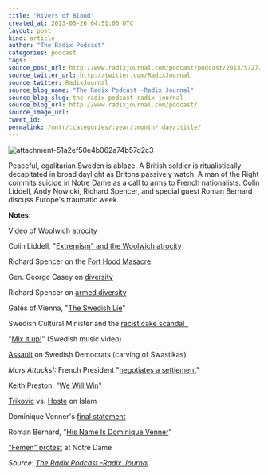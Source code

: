 ```yaml
---
title: "Rivers of Blood"
created_at: 2013-05-26 04:51:00 UTC
layout: post
kind: article
author: "The Radix Podcast"
categories: podcast
tags: 
source_post_url: http://www.radixjournal.com/podcast/podcast/2013/5/27/rivers-of-blood
source_twitter_url: http://twitter.com/RadixJournal
source_twitter: RadixJournal
source_blog_name: "The Radix Podcast -Radix Journal"
source_blog_slug: the-radix-podcast-radix-journal
source_blog_url: http://www.radixjournal.com/podcast/
source_image_url: 
tweet_id:
permalink: /mntr/:categories/:year/:month/:day/:title/
---
```

<img class="thumb-image" alt="attachment-51a2ef50e4b062a74b57d2c3" data-image="https://static1.squarespace.com/static/51c946cde4b0f05142538988/5298e223e4b008c3d680f470/5298e252e4b008c3d680f669/1385751306656/woolwich.jpg" data-image-dimensions="650x366" data-image-focal-point="0.5,0.5" data-load="false" data-image-id="5298e252e4b008c3d680f669" data-type="image" src="https://static1.squarespace.com/static/51c946cde4b0f05142538988/5298e223e4b008c3d680f470/5298e252e4b008c3d680f669/1385751306656/woolwich.jpg?format=1000w" />
          
        

        

      
    
    
  






<p>Peaceful, egalitarian Sweden is ablaze. A British soldier is ritualistically decapitated in broad daylight as Britons passively watch. A man of the Right commits suicide in Notre Dame as a call to arms to French nationalists. Colin Liddell, Andy Nowicki, Richard Spencer, and special guest Roman Bernard discuss Europe's traumatic week. &nbsp;&nbsp;</p><p><strong>Notes:&nbsp;</strong></p><p><a href="http://www.guardian.co.uk/uk/video/2013/may/22/woolwich-suspect-attack-video">Video of Woolwich atrocity</a></p><p>Colin Liddell, "<a href="http://alternativeright.com/blog/2013/5/23/extremism-and-the-displacement-of-the-political-spectrum">Extremism" and the Woolwich atrocity</a></p><p>Richard Spencer on the&nbsp;<a href="http://takimag.com/article/our_multiculti_military/print#axzz2USPkL42Z">Fort Hood Masacre</a>.</p><p>Gen. George Casey on&nbsp;<a href="http://www.youtube.com/watch?v=bJ1dijip1os">diversity</a></p><p>Richard Spencer on&nbsp;<a href="http://altright-archive.net/main/blogs/exit-strategies/thoughts-on-veterans-day/">armed diversity</a></p><p>Gates of Vienna, "<a href="http://gatesofvienna.net/2013/05/the-swedish-lie/">The Swedish Lie</a>"</p><p>Swedish Cultural Minister and the&nbsp;<a href="http://colorlines.com/archives/2012/04/but_is_it_art_swedish_culture_minister_in_worlds_most_racist_cake-cutting_scandal.html">racist cake scandal &nbsp;</a></p><p>"<a href="http://www.youtube.com/watch?v=bHOEZo7VfN8">Mix it up!</a>" (Swedish music video)</p><p><a href="http://altright-archive.net/main/blogs/euro-centric/democrats-dont-have-the-right-to-speak/">Assault</a>&nbsp;on Swedish Democrats (carving of Swastikas)</p><p><em>Mars Attacks!:&nbsp;</em>French President "<a href="http://www.youtube.com/watch?v=D3HDI-9HX-E">negotiates a settlement</a>"</p><p>Keith Preston, "<a href="http://altright-archive.net/main/blogs/untimely-observations/we-will-win/">We Will Win</a>"&nbsp;</p><p><a href="http://altright-archive.net/main/blogs/untimely-observations/richard-hoste-postmodern-dhimmitude/">Trikovic</a>&nbsp;vs.&nbsp;<a href="http://altright-archive.net/main/blogs/untimely-observations/the-chimera-of-true-islam/">Hoste</a>&nbsp;on Islam</p><p>Dominique Venner's&nbsp;<a href="http://www.counter-currents.com/2013/05/the-may-26-protests-and-heidegger/">final statement</a></p><p>Roman Bernard, "<a href="http://alternativeright.com/blog/his-name-is-dominique-venner">His Name Is Dominique Venner</a>"</p><p><a href="http://www.guardian.co.uk/world/2013/may/22/femen-mock-suicide-notre-dame">"Femen" protest</a>&nbsp;at Notre Dame</p><div class="">
    <i>Source: <a href="http://www.radixjournal.com/podcast/">The Radix Podcast -Radix Journal</a></i>
</div>
